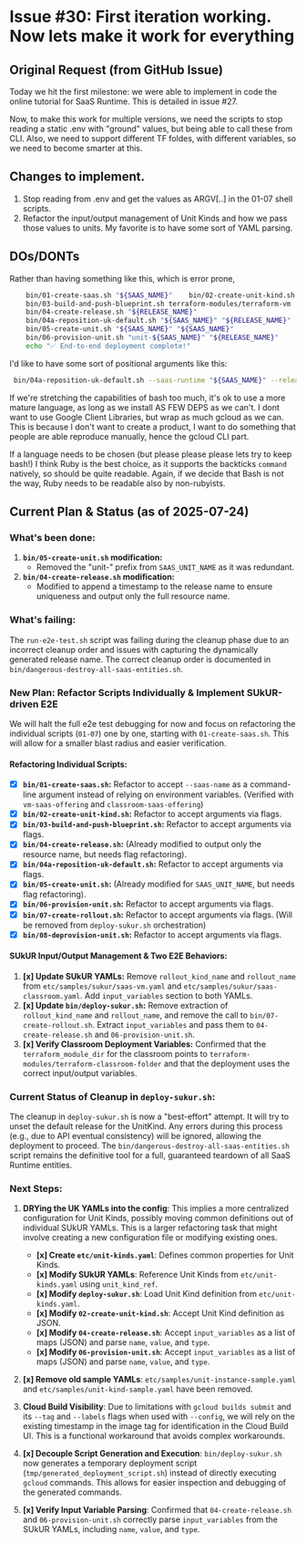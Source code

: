 # Issue #30: First iteration working. Now lets make it work for everything

## Original Request (from GitHub Issue)

Today we hit the first milestone: we were able to implement in code the online tutorial for SaaS Runtime. This is detailed in issue #27.

Now, to make this work for multiple versions, we need the scripts to stop reading a static .env with "ground" values, but being able to call these from CLI. Also, we need to support different TF foldes, with different variables, so we need to become smarter at this.

## Changes to implement.

1. Stop reading from .env and get the values as ARGV[..] in the 01-07 shell scripts.
2. Refactor the input/output management of Unit Kinds and how we pass those values to units. My favorite is to have some sort of YAML parsing.

## DOs/DONTs

Rather than having something like this, which is error prone,

```bash
    bin/01-create-saas.sh "${SAAS_NAME}"    bin/02-create-unit-kind.sh "${SAAS_NAME}" "${SAAS_NAME}"
    bin/03-build-and-push-blueprint.sh terraform-modules/terraform-vm
    bin/04-create-release.sh "${RELEASE_NAME}"
    bin/04a-reposition-uk-default.sh "${SAAS_NAME}" "${RELEASE_NAME}"
    bin/05-create-unit.sh "${SAAS_NAME}" "${SAAS_NAME}"
    bin/06-provision-unit.sh "unit-${SAAS_NAME}" "${RELEASE_NAME}"
    echo "✅ End-to-end deployment complete!"
```

I'd like to have some sort of positional arguments like this:

```bash
 bin/04a-reposition-uk-default.sh --saas-runtime "${SAAS_NAME}" --release "${RELEASE_NAME}"
```

If we're stretching the capabilities of bash too much, it's ok to use a more mature language, as long as we install AS FEW DEPS as we can't. I dont want to use Google Client Libraries, but wrap as much gcloud as we can. This is because I don't want to create a product, I want to do something that people are able reproduce manually, hence the gcloud CLI part.

If a language needs to be chosen (but please please please lets try to keep bash!) I think Ruby is the best choice, as it supports the backticks `command` natively, so should be quite readable. Again, if we decide that Bash is not the way, Ruby needs to be readable also by non-rubyists.

## Current Plan & Status (as of 2025-07-24)

### What's been done:

1.  **`bin/05-create-unit.sh` modification:**
    *   Removed the "unit-" prefix from `SAAS_UNIT_NAME` as it was redundant.
2.  **`bin/04-create-release.sh` modification:**
    *   Modified to append a timestamp to the release name to ensure uniqueness and output only the full resource name.

### What's failing:

The `run-e2e-test.sh` script was failing during the cleanup phase due to an incorrect cleanup order and issues with capturing the dynamically generated release name. The correct cleanup order is documented in `bin/dangerous-destroy-all-saas-entities.sh`.

### New Plan: Refactor Scripts Individually & Implement SUkUR-driven E2E

We will halt the full e2e test debugging for now and focus on refactoring the individual scripts (`01-07`) one by one, starting with `01-create-saas.sh`. This will allow for a smaller blast radius and easier verification.

#### Refactoring Individual Scripts:

*   [x] **`bin/01-create-saas.sh`:** Refactor to accept `--saas-name` as a command-line argument instead of relying on environment variables. (Verified with `vm-saas-offering` and `classroom-saas-offering`)
*   [x] **`bin/02-create-unit-kind.sh`:** Refactor to accept arguments via flags.
*   [x] **`bin/03-build-and-push-blueprint.sh`:** Refactor to accept arguments via flags.
*   [x] **`bin/04-create-release.sh`:** (Already modified to output only the resource name, but needs flag refactoring).
*   [x] **`bin/04a-reposition-uk-default.sh`:** Refactor to accept arguments via flags.
*   [x] **`bin/05-create-unit.sh`:** (Already modified for `SAAS_UNIT_NAME`, but needs flag refactoring).
*   [x] **`bin/06-provision-unit.sh`:** Refactor to accept arguments via flags.
*   [x] **`bin/07-create-rollout.sh`:** Refactor to accept arguments via flags. (Will be removed from `deploy-sukur.sh` orchestration)
*   [x] **`bin/08-deprovision-unit.sh`:** Refactor to accept arguments via flags.

#### SUkUR Input/Output Management & Two E2E Behaviors:

1.  **[x] Update SUkUR YAMLs:** Remove `rollout_kind_name` and `rollout_name` from `etc/samples/sukur/saas-vm.yaml` and `etc/samples/sukur/saas-classroom.yaml`. Add `input_variables` section to both YAMLs.
2.  **[x] Update `bin/deploy-sukur.sh`:** Remove extraction of `rollout_kind_name` and `rollout_name`, and remove the call to `bin/07-create-rollout.sh`. Extract `input_variables` and pass them to `04-create-release.sh` and `06-provision-unit.sh`.
3.  **[x] Verify Classroom Deployment Variables:** Confirmed that the `terraform_module_dir` for the classroom points to `terraform-modules/terraform-classroom-folder` and that the deployment uses the correct input/output variables.

### Current Status of Cleanup in `deploy-sukur.sh`:

The cleanup in `deploy-sukur.sh` is now a "best-effort" attempt. It will try to unset the default release for the UnitKind. Any errors during this process (e.g., due to API eventual consistency) will be ignored, allowing the deployment to proceed. The `bin/dangerous-destroy-all-saas-entities.sh` script remains the definitive tool for a full, guaranteed teardown of all SaaS Runtime entities.

### Next Steps:

1.  **DRYing the UK YAMLs into the config**: This implies a more centralized configuration for Unit Kinds, possibly moving common definitions out of individual SUkUR YAMLs. This is a larger refactoring task that might involve creating a new configuration file or modifying existing ones.
    *   **[x] Create `etc/unit-kinds.yaml`**: Defines common properties for Unit Kinds.
    *   **[x] Modify SUkUR YAMLs**: Reference Unit Kinds from `etc/unit-kinds.yaml` using `unit_kind_ref`.
    *   **[x] Modify `deploy-sukur.sh`**: Load Unit Kind definition from `etc/unit-kinds.yaml`.
    *   **[x] Modify `02-create-unit-kind.sh`**: Accept Unit Kind definition as JSON.
    *   **[x] Modify `04-create-release.sh`**: Accept `input_variables` as a list of maps (JSON) and parse `name`, `value`, and `type`.
    *   **[x] Modify `06-provision-unit.sh`**: Accept `input_variables` as a list of maps (JSON) and parse `name`, `value`, and `type`.

2.  **[x] Remove old sample YAMLs**: `etc/samples/unit-instance-sample.yaml` and `etc/samples/unit-kind-sample.yaml` have been removed.

3.  **Cloud Build Visibility**: Due to limitations with `gcloud builds submit` and its `--tag` and `--labels` flags when used with `--config`, we will rely on the existing timestamp in the image tag for identification in the Cloud Build UI. This is a functional workaround that avoids complex workarounds.

4.  **[x] Decouple Script Generation and Execution**: `bin/deploy-sukur.sh` now generates a temporary deployment script (`tmp/generated_deployment_script.sh`) instead of directly executing `gcloud` commands. This allows for easier inspection and debugging of the generated commands.

5.  **[x] Verify Input Variable Parsing**: Confirmed that `04-create-release.sh` and `06-provision-unit.sh` correctly parse `input_variables` from the SUkUR YAMLs, including `name`, `value`, and `type`.
